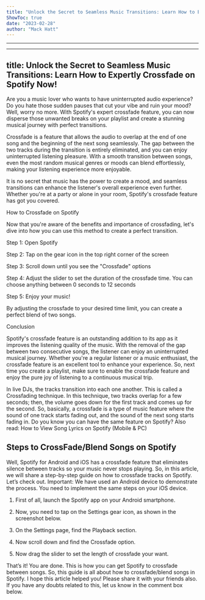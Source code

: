 ```yaml
---
title: "Unlock the Secret to Seamless Music Transitions: Learn How to Expertly Crossfade on Spotify Now!"
ShowToc: true 
date: "2023-02-28"
author: "Mack Hatt"
---
```

*****
---
title: Unlock the Secret to Seamless Music Transitions: Learn How to Expertly Crossfade on Spotify Now!
---

Are you a music lover who wants to have uninterrupted audio experience? Do you hate those sudden pauses that cut your vibe and ruin your mood? Well, worry no more. With Spotify's expert crossfade feature, you can now disperse those unwanted breaks on your playlist and create a stunning musical journey with perfect transitions.

Crossfade is a feature that allows the audio to overlap at the end of one song and the beginning of the next song seamlessly. The gap between the two tracks during the transition is entirely eliminated, and you can enjoy uninterrupted listening pleasure. With a smooth transition between songs, even the most random musical genres or moods can blend effortlessly, making your listening experience more enjoyable.

It is no secret that music has the power to create a mood, and seamless transitions can enhance the listener's overall experience even further. Whether you're at a party or alone in your room, Spotify's crossfade feature has got you covered.

How to Crossfade on Spotify

Now that you're aware of the benefits and importance of crossfading, let's dive into how you can use this method to create a perfect transition.

Step 1: Open Spotify

Step 2: Tap on the gear icon in the top right corner of the screen

Step 3: Scroll down until you see the "Crossfade" options

Step 4: Adjust the slider to set the duration of the crossfade time. You can choose anything between 0 seconds to 12 seconds

Step 5: Enjoy your music!

By adjusting the crossfade to your desired time limit, you can create a perfect blend of two songs.

Conclusion

Spotify's crossfade feature is an outstanding addition to its app as it improves the listening quality of the music. With the removal of the gap between two consecutive songs, the listener can enjoy an uninterrupted musical journey. Whether you're a regular listener or a music enthusiast, the crossfade feature is an excellent tool to enhance your experience. So, next time you create a playlist, make sure to enable the crossfade feature and enjoy the pure joy of listening to a continuous musical trip.


In live DJs, the tracks transition into each one another. This is called a Crossfading technique. In this technique, two tracks overlap for a few seconds; then, the volume goes down for the first track and comes up for the second.
So, basically, a crossfade is a type of music feature where the sound of one track starts fading out, and the sound of the next song starts fading in. Do you know you can have the same feature on Spotify?
Also read: How to View Song Lyrics on Spotify (Mobile & PC)

 
## Steps to CrossFade/Blend Songs on Spotify


Well, Spotify for Android and iOS has a crossfade feature that eliminates silence between tracks so your music never stops playing.
So, in this article, we will share a step-by-step guide on how to crossfade tracks on Spotify. Let’s check out.
Important: We have used an Android device to demonstrate the process. You need to implement the same steps on your iOS device.
1. First of all, launch the Spotify app on your Android smartphone.
2. Now, you need to tap on the Settings gear icon, as shown in the screenshot below.

3. On the Settings page, find the Playback section.

4. Now scroll down and find the Crossfade option.

 
5. Now drag the slider to set the length of crossfade your want.

That’s it! You are done. This is how you can get Spotify to crossfade between songs.
So, this guide is all about how to crossfade/blend songs in Spotify. I hope this article helped you! Please share it with your friends also. If you have any doubts related to this, let us know in the comment box below.




